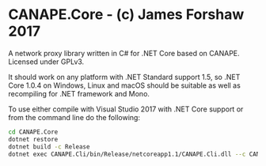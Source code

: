 # CANAPE.Core - (c) James Forshaw 2017
A network proxy library written in C# for .NET Core based on CANAPE. Licensed under GPLv3.

It should work on any platform with .NET Standard support 1.5, so .NET Core 1.0.4 on Windows, Linux and
macOS should be suitable as well as recompiling for .NET framework and Mono.

To use either compile with Visual Studio 2017 with .NET Core support or from the command line do the 
following:

```bash
cd CANAPE.Core
dotnet restore
dotnet build -c Release
dotnet exec CANAPE.Cli/bin/Release/netcoreapp1.1/CANAPE.Cli.dll --c CANAPE.Cli/Examples/SocksProxy.csx
```
